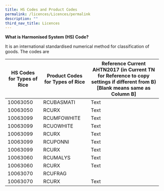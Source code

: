```yaml
---
title: HS Codes and Product Codes
permalink: /licences/Licences/permalink
description: ""
third_nav_title: Licences
---
```

**What is Harmonised System (HS) Code?**

It is an international standardised numerical method for classification of goods. The codes are 


| HS Codes for Types of Rice | Product Codes for Types of Rice | Reference Current AHTN2017 (in Current TN for Reference to copy settings if different from B) \[Blank means same as Column B\] |
| -------- | -------- | -------- |
|10063050|RCUBASMATI| Text     |
|10063050|RCURX| Text     |
|10063099|RCUMFOWHITE| Text     |
|10063099|RCUOWHITE| Text     |
|10063099|RCURX| Text     |
|10063099|RCUPONNI| Text     |
|10063099|RCURX| Text     |
|10063060|RCUMALYS| Text     |
|10063060|RCURX| Text     |
|10063070|RCUFRAG||
|10063070|RCURX| Text     |